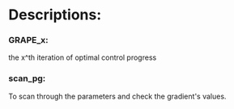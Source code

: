 # Descriptions:


### GRAPE_x:
the x^th iteration of optimal control progress

### scan_pg:
To scan through the parameters and check the gradient's values.

